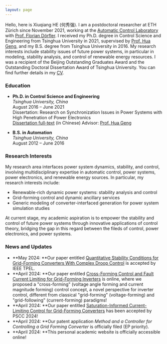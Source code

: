 ```yaml
---
layout: page
---
```


Hello, here is Xiuqiang HE (何秀强). I am a postdoctoral researcher at ETH Zürich since November 2021, working at the [Automatic Control Laboratory](https://control.ee.ethz.ch/) with [Prof. Florian Dörfler](https://people.ee.ethz.ch/~floriand/index.html). I received my Ph.D. degree in Control Science and Engineering from Tsinghua University in 2021, supervised by [Prof. Hua Geng](https://www.au.tsinghua.edu.cn/info/1094/1517.htm), and my B.S. degree from Tsinghua University in 2016. My research interests include stability issues of future power systems, in particular in modeling, stability analysis, and control of renewable energy resources. I was a recipient of the Beijing Outstanding Graduates Award and the Outstanding Doctoral Dissertation Award of Tsinghua University. You can find further details in my [CV](https://xiuq-he.github.io/files/CV.pdf).


### Education

- **Ph.D. in Control Science and Engineering**  
  _Tsinghua University, China_  
  August 2016 – June 2021  
  Dissertation: Research on Synchronization Issues in Power Systems with High Penetration of Power Electronics  
  [Dissertation full-text](https://doi.org/10.13140/RG.2.2.32901.93928) (in Chinese)
  Advisor: [Prof. Hua Geng](https://www.au.tsinghua.edu.cn/info/1079/3102.htm)

- **B.S. in Automation**  
  _Tsinghua University, China_  
  August 2012 – June 2016  


### Research Interests

My research area interfaces power system dynamics, stability, and control, involving multidisciplinary expertise in automatic control, power systems, power electronics, and renewable energy sources. In particular, my research interests include:
- Renewable-rich dynamic power systems: stability analysis and control
- Grid-forming control and dynamic ancillary services
- Generic modeling of converter-interfaced generation for power system simulation studies

At current stage, my academic aspiration is to empower the stability and control of future power systems through innovative applications of control theory, bridging the gap in this regard between the fileds of control, power electronics, and power systems.

### News and Updates

- **May 2024: **Our paper entitled [Quantitative Stability Conditions for Grid-Forming Converters With Complex Droop Control](https://arxiv.org/abs/2310.09933) is accepted by IEEE TPEL.
- **April 2024: **Our paper entitled [Cross-Forming Control and Fault Current Limiting for Grid-Forming Inverters](https://arxiv.org/abs/2404.13376) is online, where we proposed a "cross-forming" (voltage angle forming and current magnitude forming) control concept, a novel perspective for inverter control, different from classical "grid-forming" (voltage-forming) and "grid-following" (current-forming) paradigms!
- **April 2024: **Our paper entitled [Saturation-Informed Current-Limiting Control for Grid-Forming Converters](https://arxiv.org/abs/2404.07682) has been accepted by PSCC 2024!
- **April 2024: **Our patent application *Method and a Controller for Controlling a Grid Forming Converter* is officially filed (EP priority).
- **April 2024: **This personal academic website is officially accessible online!